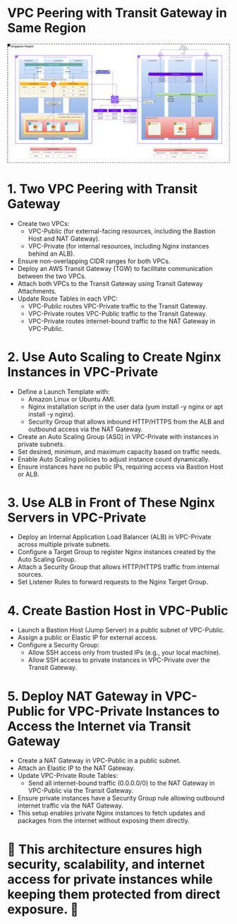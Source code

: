 # VPC Peering with Transit Gateway in Same Region

![image alt](https://github.com/minlawi/vpc-transit-gateway/blob/6f19d5dae84c1f1f1b44e80991fe55d8e64f5a98/vpc-peering-transit-gateway.png)

# 1. Two VPC Peering with Transit Gateway
* Create two VPCs:
    * VPC-Public (for external-facing resources, including the Bastion Host and NAT Gateway).
    * VPC-Private (for internal resources, including Nginx instances behind an ALB).
* Ensure non-overlapping CIDR ranges for both VPCs.
* Deploy an AWS Transit Gateway (TGW) to facilitate communication between the two VPCs.
* Attach both VPCs to the Transit Gateway using Transit Gateway Attachments.
* Update Route Tables in each VPC:
    * VPC-Public routes VPC-Private traffic to the Transit Gateway.
    * VPC-Private routes VPC-Public traffic to the Transit Gateway.
    * VPC-Private routes internet-bound traffic to the NAT Gateway in VPC-Public.

# 2. Use Auto Scaling to Create Nginx Instances in VPC-Private
* Define a Launch Template with:
    * Amazon Linux or Ubuntu AMI.
    * Nginx installation script in the user data (yum install -y nginx or apt install -y nginx).
    * Security Group that allows inbound HTTP/HTTPS from the ALB and outbound access via the NAT Gateway.
* Create an Auto Scaling Group (ASG) in VPC-Private with instances in private subnets.
* Set desired, minimum, and maximum capacity based on traffic needs.
* Enable Auto Scaling policies to adjust instance count dynamically.
* Ensure instances have no public IPs, requiring access via Bastion Host or ALB.

# 3. Use ALB in Front of These Nginx Servers in VPC-Private
* Deploy an Internal Application Load Balancer (ALB) in VPC-Private across multiple private subnets.
* Configure a Target Group to register Nginx instances created by the Auto Scaling Group.
* Attach a Security Group that allows HTTP/HTTPS traffic from internal sources.
* Set Listener Rules to forward requests to the Nginx Target Group.

# 4. Create Bastion Host in VPC-Public
* Launch a Bastion Host (Jump Server) in a public subnet of VPC-Public.
* Assign a public or Elastic IP for external access.
* Configure a Security Group:
    * Allow SSH access only from trusted IPs (e.g., your local machine).
    * Allow SSH access to private instances in VPC-Private over the Transit Gateway.

# 5. Deploy NAT Gateway in VPC-Public for VPC-Private Instances to Access the Internet via Transit Gateway
* Create a NAT Gateway in VPC-Public in a public subnet.
* Attach an Elastic IP to the NAT Gateway.
* Update VPC-Private Route Tables:
    * Send all internet-bound traffic (0.0.0.0/0) to the NAT Gateway in VPC-Public via the Transit Gateway.
* Ensure private instances have a Security Group rule allowing outbound internet traffic via the NAT Gateway.
* This setup enables private Nginx instances to fetch updates and packages from the internet without exposing them directly.

# 🚀 This architecture ensures high security, scalability, and internet access for private instances while keeping them protected from direct exposure. 🚀
